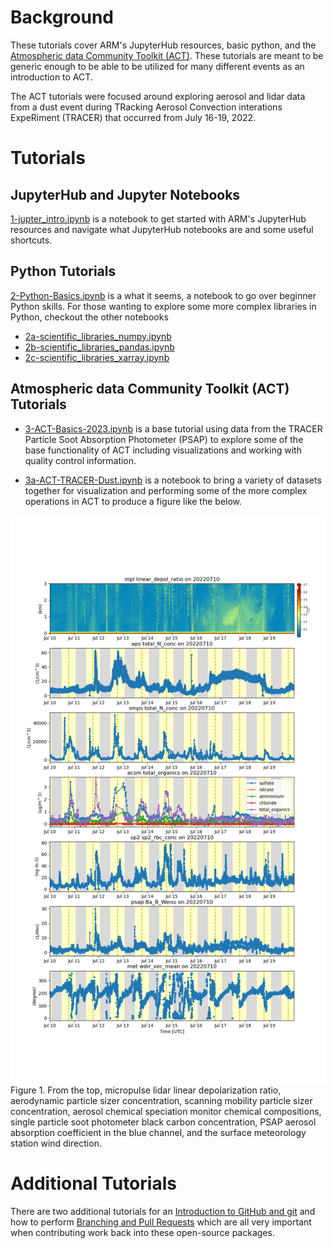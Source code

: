 # Background
These tutorials cover ARM's JupyterHub resources, basic python, and the [Atmospheric data Community Toolkit (ACT)](https://github.com/ARM-DOE/ACT). These tutorials are meant to be generic enough to be able to be utilized for many different events as an introduction to ACT. 

The ACT tutorials were focused around exploring aerosol and lidar data from a dust event during TRacking Aerosol Convection interations ExpeRiment (TRACER) that occurred from July 16-19, 2022.

# Tutorials
## JupyterHub and Jupyter Notebooks
[1-jupter_intro.ipynb](https://github.com/ARM-Development/ARM-Notebooks/blob/main/Tutorials/ACT-Python-Tutorial/1-jupyter_intro.ipynb) is a notebook to get started with ARM's JupyterHub resources and navigate what JupyterHub notebooks are and some useful shortcuts.

## Python Tutorials
[2-Python-Basics.ipynb](https://github.com/ARM-Development/ARM-Notebooks/blob/main/Tutorials/ACT-Python-Tutorial/2-Python-Basics.ipynb) is a what it seems, a notebook to go over beginner Python skills.  For those wanting to explore some more complex libraries in Python, checkout the other notebooks
- [2a-scientific_libraries_numpy.ipynb](https://github.com/ARM-Development/ARM-Notebooks/blob/main/Tutorials/ACT-Python-Tutorial/2a-scientific_libraries_numpy.ipynb)
- [2b-scientific_libraries_pandas.ipynb](https://github.com/ARM-Development/ARM-Notebooks/blob/main/Tutorials/ACT-Python-Tutorial/2b-scientific_libraries_pandas.ipynb)
- [2c-scientific_libraries_xarray.ipynb](https://github.com/ARM-Development/ARM-Notebooks/blob/main/Tutorials/ACT-Python-Tutorial/2c-scientific_libraries_xarray.ipynb)

## Atmospheric data Community Toolkit (ACT) Tutorials
- [3-ACT-Basics-2023.ipynb](https://github.com/ARM-Development/ARM-Notebooks/blob/main/Tutorials/ACT-Python-Tutorial/3-ACT-Basics.ipynb) is a base tutorial using data from the TRACER Particle Soot Absorption Photometer (PSAP) to explore some of the base functionality of ACT including visualizations and working with quality control information.

- [3a-ACT-TRACER-Dust.ipynb](https://github.com/ARM-Development/ARM-Notebooks/blob/main/Tutorials/ACT-Python-Tutorial/3a-ACT-TRACER-Dust.ipynb) is a notebook to bring a variety of datasets together for visualization and performing some of the more complex operations in ACT to produce a figure like the below.

![Output from the advanced ACT tutorial](images/micropulse_lidar.png "Micropulse Lidar")
Figure 1. From the top, micropulse lidar linear depolarization ratio, aerodynamic particle sizer concentration, scanning mobility particle sizer concentration, aerosol chemical speciation monitor chemical compositions, single particle soot photometer black carbon concentration, PSAP aerosol absorption coefficient in the blue channel, and the surface meteorology station wind direction.

# Additional Tutorials
There are two additional tutorials for an [Introduction to GitHub and git](https://github.com/ARM-Development/ARM-Notebooks/blob/main/Tutorials/ACT-Python-Tutorial/optional_github_intro.md) and how to perform [Branching and Pull Requests](https://github.com/ARM-Development/ARM-Notebooks/blob/main/Tutorials/ACT-Python-Tutorial/optional_github_branching.md) which are all very important when contributing work back into these open-source packages.
